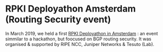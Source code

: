 # RPKI Deployathon Amsterdam (Routing Security event)

In March 2019, we held a first [RPKI Deployathon in Amsterdam](https://labs.ripe.net/Members/becha/join-the-amsterdam-rpki-deployathon-2019) : an event simmilar to a hackathon,
but foocused on BGP routing security. It was organised & supported by RIPE NCC, Juniper Networks & Tesuto (Lab).
